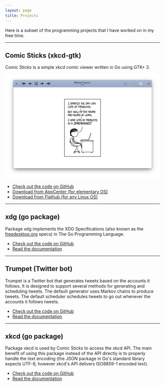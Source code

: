 ```yaml
---
layout: page
title: Projects
---
```


Here is a subset of the programming projects that I have worked on in my free
time.

---

## Comic Sticks (xkcd-gtk)

Comic Sticks is a simple xkcd comic viewer written in Go using GTK+ 3.

![xkcd-gtk screenshot](https://raw.githubusercontent.com/rkoesters/xkcd-gtk/main/screenshots/screenshot-1@2x.png)

- [Check out the code on GitHub](https://github.com/rkoesters/xkcd-gtk)
- [Download from AppCenter (for elementary OS)](https://appcenter.elementary.io/com.github.rkoesters.xkcd-gtk)
- [Download from Flathub (for any Linux OS)](https://flathub.org/apps/details/com.github.rkoesters.xkcd-gtk)

---

## xdg (go package)

Package xdg implements the XDG Specifications (also known as the
[freedesktop.org](https://www.freedesktop.org/) specs) in The Go Programming
Language.

- [Check out the code on GitHub](https://github.com/rkoesters/xdg)
- [Read the documentation](https://pkg.go.dev/github.com/rkoesters/xdg)

---

## Trumpet (Twitter bot)

Trumpet is a Twitter bot that generates tweets based on the accounts it
follows. It is designed to support several methods for generating and
scheduling tweets. The default generator uses Markov chains to produce tweets.
The default scheduler schedules tweets to go out whenever the accounts it
follows tweets.

- [Check out the code on GitHub](https://github.com/rkoesters/trumpet)
- [Read the documentation](https://pkg.go.dev/github.com/rkoesters/trumpet)

---

## xkcd (go package)

Package xkcd is used by Comic Sticks to access the xkcd API. The main benefit
of using this package instead of the API directly is to properly handle the
text encoding (the JSON package in Go's standard library expects UTF-8, however
xkcd's API delivers ISO8859-1 encoded text).

- [Check out the code on GitHub](https://github.com/rkoesters/xkcd)
- [Read the documentation](https://pkg.go.dev/github.com/rkoesters/xkcd)
